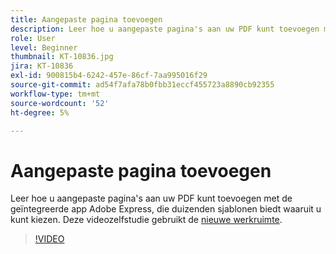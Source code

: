 ```yaml
---
title: Aangepaste pagina toevoegen
description: Leer hoe u aangepaste pagina's aan uw PDF kunt toevoegen met de geïntegreerde Adobe Express-app
role: User
level: Beginner
thumbnail: KT-10836.jpg
jira: KT-10836
exl-id: 900815b4-6242-457e-86cf-7aa995016f29
source-git-commit: ad54f7afa78b0fbb31eccf455723a8890cb92355
workflow-type: tm+mt
source-wordcount: '52'
ht-degree: 5%

---
```


# Aangepaste pagina toevoegen

Leer hoe u aangepaste pagina&#39;s aan uw PDF kunt toevoegen met de geïntegreerde app Adobe Express, die duizenden sjablonen biedt waaruit u kunt kiezen. Deze videozelfstudie gebruikt de [nieuwe werkruimte](new-workspace.md).

>[!VIDEO](https://video.tv.adobe.com/v/347331?quality=12&learn=on&hidetitle=true)
